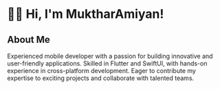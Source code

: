 # 🧑‍💻 Hi, I'm MuktharAmiyan!

## About Me
Experienced mobile developer with a passion for building innovative and user-friendly applications. Skilled in Flutter and SwiftUI, with hands-on experience in cross-platform development. Eager to contribute my expertise to exciting projects and collaborate with talented teams.
<!---
MuktharAmiyan/MuktharAmiyan is a ✨ special ✨ repository because its `README.md` (this file) appears on your GitHub profile.
You can click the Preview link to take a look at your changes.
--->
